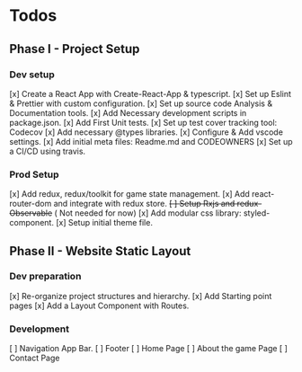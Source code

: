 # Todos

## Phase I - Project Setup

### Dev setup

[x] Create a React App with Create-React-App & typescript.
[x] Set up Eslint & Prettier with custom configuration.
[x] Set up source code Analysis & Documentation tools.
[x] Add Necessary development scripts in package.json.
[x] Add First Unit tests.
[x] Set up test cover tracking tool: Codecov
[x] Add necessary @types libraries.
[x] Configure & Add vscode settings.
[x] Add initial meta files: Readme.md and CODEOWNERS
[x] Set up a CI/CD using travis.

### Prod Setup

[x] Add redux, redux/toolkit for game state management.
[x] Add react-router-dom and integrate with redux store.
~~[ ] Setup Rxjs and redux-Observable~~ ( Not needed for now)
[x] Add modular css library: styled-component.
[x] Setup initial theme file.

## Phase II - Website Static Layout

### Dev preparation

[x] Re-organize project structures and hierarchy.
[x] Add Starting point pages
[x] Add a Layout Component with Routes.

### Development

[ ] Navigation App Bar.
[ ] Footer
[ ] Home Page
[ ] About the game Page
[ ] Contact Page
